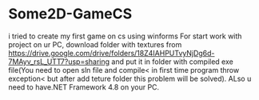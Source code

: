 # Some2D-GameCS
i tried to create my first game on cs using winforms
For start work with project on ur PC, download folder with textures from https://drive.google.com/drive/folders/18Z4IAHPUTvyNjDg6d-7MAyv_rsL_UTT7?usp=sharing and put it in folder with
compiled exe file(You need to open sln file and compile< in first time program throw exception< but after add teture folder this problem will be solved). ALso u need to have.NET Framework 4.8
on your PC.
